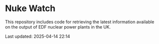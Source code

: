 # Nuke Watch

This repository includes code for retrieving the latest information available on the output of EDF nuclear power plants in the UK.

Last updated: 2025-04-14 22:14
